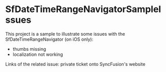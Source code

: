 # SfDateTimeRangeNavigatorSampleIssues

This project is a sample to illustrate some issues with the SfDateTimeRangeNavigator (on iOS only):

- thumbs missing
- localization not working

Links of the related issue: private ticket onto SyncFusion's website
